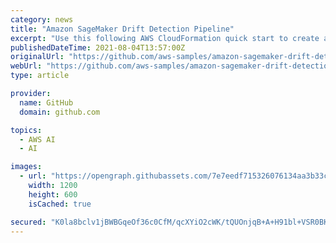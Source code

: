 ```yaml
---
category: news
title: "Amazon SageMaker Drift Detection Pipeline"
excerpt: "Use this following AWS CloudFormation quick start to create a custom SageMaker MLOps project template in the AWS Service Catalog and configure the portfolio and products so you can launch the project from within your Studio domain. Follow are the list of ..."
publishedDateTime: 2021-08-04T13:57:00Z
originalUrl: "https://github.com/aws-samples/amazon-sagemaker-drift-detection"
webUrl: "https://github.com/aws-samples/amazon-sagemaker-drift-detection"
type: article

provider:
  name: GitHub
  domain: github.com

topics:
  - AWS AI
  - AI

images:
  - url: "https://opengraph.githubassets.com/7e7eedf715326076134aa3b33c72ca240dc5647204e8202d837b17aea51b57f4/aws-samples/amazon-sagemaker-drift-detection"
    width: 1200
    height: 600
    isCached: true

secured: "K0la8bclv1jBWBGqeOf36c0CfM/qcXYiO2cWK/tQUOnjqB+A+H91bl+VSR0BKxTG2jfCXGUAgagQGn/bSVzNeBhvxl+mCkTS/QetAsggtIVAYGXvXzstI49ZIDrhAw5jBTjhcKJE4fSC9L7dFZ2D3LB98q3Fr05UShB2MLJHbG/LFiTEIV54DM7d/LWH4dPsqWsAZjc8IQyhKK3adco3zHqswBeBTttBKih/9FrZuK35xLQm3NGvr0YR3y0Y96mGtlQT0Irteer+y4H4oicDKfmnbvExoTBXE3m9dstl1qBKVje5Quaa1XZ9VhTB0C3h+psIlde0esf8xGsgVImT43Y1sstLv51bdFNlFa6R3yE=;PH+x/IhqbtoPWRgAonzVVA=="
---
```


